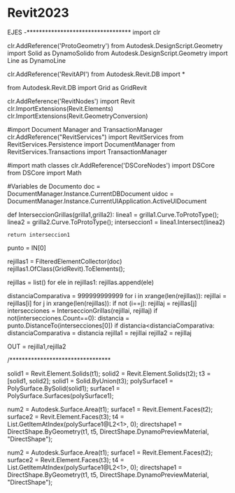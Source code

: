 # Revit2023

EJES -**********************************
import clr

clr.AddReference('ProtoGeometry')
from Autodesk.DesignScript.Geometry import Solid as DynamoSolido
from Autodesk.DesignScript.Geometry import Line as DynamoLine

clr.AddReference('RevitAPI')
from Autodesk.Revit.DB import *

from Autodesk.Revit.DB import Grid as GridRevit

clr.AddReference('RevitNodes')
import Revit
clr.ImportExtensions(Revit.Elements)
clr.ImportExtensions(Revit.GeometryConversion)

#import Document Manager and TransactionManager
clr.AddReference("RevitServices")
import RevitServices
from RevitServices.Persistence import DocumentManager
from RevitServices.Transactions import TransactionManager

#import math classes
clr.AddReference('DSCoreNodes')
import DSCore
from DSCore import Math

#Variables de Documento
doc = DocumentManager.Instance.CurrentDBDocument
uidoc = DocumentManager.Instance.CurrentUIApplication.ActiveUIDocument

def InterseccionGrillas(grilla1,grilla2):
	linea1 = grilla1.Curve.ToProtoType();
	linea2 = grilla2.Curve.ToProtoType();
	interseccion1 = linea1.Intersect(linea2)
	
	return interseccion1


punto = IN[0]

rejillas1 = FilteredElementCollector(doc)
rejillas1.OfClass(GridRevit).ToElements();

rejillas = list()
for ele in rejillas1:
	rejillas.append(ele)

distanciaComparativa = 999999999999
for i in xrange(len(rejillas)):
	rejillai = rejillas[i]
	for j in xrange(len(rejillas)):
		if not (i==j):
			rejillaj = rejillas[j]
			intersecciones = InterseccionGrillas(rejillai, rejillaj)
			if not(intersecciones.Count==0):
				distancia = punto.DistanceTo(intersecciones[0])
				if distancia<distanciaComparativa:
					distanciaComparativa = distancia
					rejilla1 = rejillai
					rejilla2 = rejillaj
					
				

OUT = rejilla1,rejilla2




/*********************************

solid1 = Revit.Element.Solids(t1);
solid2 = Revit.Element.Solids(t2);
t3 = [solid1, solid2];
solid1 = Solid.ByUnion(t3);
polySurface1 = PolySurface.BySolid(solid1);
surface1 = PolySurface.Surfaces(polySurface1);

num2 = Autodesk.Surface.Area(t1);
surface1 = Revit.Element.Faces(t2);
surface2 = Revit.Element.Faces(t3);
t4 = List.GetItemAtIndex(polySurface1@L2<1>, 0);
directshape1 = DirectShape.ByGeometry(t1, t5, DirectShape.DynamoPreviewMaterial, "DirectShape");


num2 = Autodesk.Surface.Area(t1);
surface1 = Revit.Element.Faces(t2);
surface2 = Revit.Element.Faces(t3);
t4 = List.GetItemAtIndex(polySurface1@L2<1>, 0);
directshape1 = DirectShape.ByGeometry(t1, t5, DirectShape.DynamoPreviewMaterial, "DirectShape");
